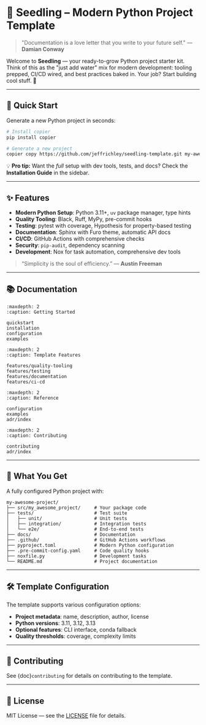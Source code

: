 # 🌱 Seedling – Modern Python Project Template

> "Documentation is a love letter that you write to your future self."
> — **Damian Conway**

Welcome to **Seedling** — your ready-to-grow Python project starter kit. Think of this as the "just add water" mix for modern development: tooling prepped, CI/CD wired, and best practices baked in. Your job? Start building cool stuff. 🌱

---

## 🚀 Quick Start

Generate a new Python project in seconds:

```bash
# Install copier
pip install copier

# Generate a new project
copier copy https://github.com/jeffrichley/seedling-template.git my-awesome-project
```

💡 **Pro tip:** Want the *full* setup with dev tools, tests, and docs? Check the **Installation Guide** in the sidebar.

---

## ✨ Features

* **Modern Python Setup**: Python 3.11+, `uv` package manager, type hints
* **Quality Tooling**: Black, Ruff, MyPy, pre-commit hooks
* **Testing**: pytest with coverage, Hypothesis for property-based testing
* **Documentation**: Sphinx with Furo theme, automatic API docs
* **CI/CD**: GitHub Actions with comprehensive checks
* **Security**: `pip-audit`, dependency scanning
* **Development**: Nox for task automation, comprehensive dev tools

> “Simplicity is the soul of efficiency.” — **Austin Freeman**

---

## 📚 Documentation

```{toctree}
:maxdepth: 2
:caption: Getting Started

quickstart
installation
configuration
examples
```

```{toctree}
:maxdepth: 2
:caption: Template Features

features/quality-tooling
features/testing
features/documentation
features/ci-cd
```

```{toctree}
:maxdepth: 2
:caption: Reference

configuration
examples
adr/index
```

```{toctree}
:maxdepth: 2
:caption: Contributing

contributing
adr/index
```

---

## 🎯 What You Get

A fully configured Python project with:

```
my-awesome-project/
├── src/my_awesome_project/     # Your package code
├── tests/                      # Test suite
│   ├── unit/                   # Unit tests
│   ├── integration/            # Integration tests
│   └── e2e/                    # End-to-end tests
├── docs/                       # Documentation
├── .github/                    # GitHub Actions workflows
├── pyproject.toml              # Modern Python configuration
├── .pre-commit-config.yaml     # Code quality hooks
├── noxfile.py                  # Development tasks
└── README.md                   # Project documentation
```

---

## 🛠️ Template Configuration

The template supports various configuration options:

* **Project metadata**: name, description, author, license
* **Python versions**: 3.11, 3.12, 3.13
* **Optional features**: CLI interface, conda fallback
* **Quality thresholds**: coverage, complexity limits

---

## 🤝 Contributing

See {doc}`contributing` for details on contributing to the template.

---

## 📄 License

MIT License — see the [LICENSE](https://github.com/jeffrichley/seedling/blob/main/LICENSE) file for details.
